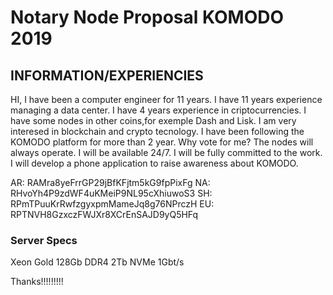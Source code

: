 # Notary Node Proposal KOMODO 2019 

## INFORMATION/EXPERIENCIES 
HI, I have been a computer engineer for 11 years. I have 11 years experience managing a data center. I have 4 years experience in criptocurrencies. I have some nodes in other coins,for exemple Dash and Lisk. I am very interesed in blockchain and crypto tecnology.  I have been following the KOMODO platform for more than 2 year.  Why vote for me?  The nodes will always operate.  I will be available 24/7.  I will be fully committed to the work.  I will develop a phone application to raise awareness about KOMODO.

AR: RAMra8yeFrrGP29jBfKFjtm5kG9fpPixFg 
NA: RHvoYh4P9zdWF4uKMeiP9NL95cXhiuwoS3 
SH: RPmTPuuKrRwfzgyxpmMameJq8g76NPrczH 
EU: RPTNVH8GzxczFWJXr8XCrEnSAJD9yQ5HFq

### Server Specs
 Xeon Gold 128Gb DDR4 2Tb NVMe 1Gbt/s
 
 
 Thanks!!!!!!!!!
